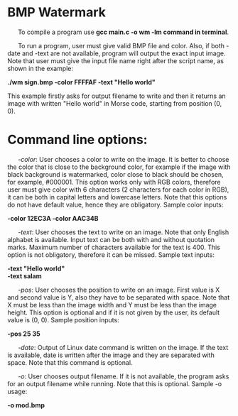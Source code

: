 # BMP Watermark
&nbsp;&nbsp;&nbsp;&nbsp;&nbsp;&nbsp;To compile a program use **gcc main.c -o wm -lm command in terminal**.

&nbsp;&nbsp;&nbsp;&nbsp;&nbsp;&nbsp;To run a program, user must give valid BMP file and color. Also, if both -date and -text are not
available, program will output the exact input image. Note that user must give the input file name
right after the script name, as shown in the example:

**./wm sign.bmp -color FFFFAF -text "Hello world"**  

This example firstly asks for output filename to write and then it returns an image with written
"Hello world" in Morse code, starting from position (0, 0).  


# Command line options:  
&nbsp;&nbsp;&nbsp;&nbsp;&nbsp;&nbsp;*-color*: User chooses a color to write on the image. It is better to choose the color that is close
to the background color, for example if the image with black background is watermarked, color
close to black should be chosen, for example, #000001. This option works only with RGB colors,
therefore user must give color with 6 characters (2 characters for each color in RGB), it can be
both in capital letters and lowercase letters. Note that this options do not have default value, hence
they are obligatory. Sample color inputs:

**-color 12EC3A  -color AAC34B**

&nbsp;&nbsp;&nbsp;&nbsp;&nbsp;&nbsp;*-text*: User chooses the text to write on an image. Note that only English alphabet is available.
Input text can be both with and without quotation marks. Maximum number of characters available
for the text is 400. This option is not obligatory, therefore it can be missed. Sample text inputs:  

**-text "Hello world"**  
**-text salam**  

&nbsp;&nbsp;&nbsp;&nbsp;&nbsp;&nbsp;*-pos*: User chooses the position to write on an image. First value is X and second value is Y,
also they have to be separated with space. Note that X must be less than the image width and Y
must be less than the image height. This option is optional and if it is not given by the user, its
default value is (0, 0). Sample position inputs:  

**-pos 25 35**  

&nbsp;&nbsp;&nbsp;&nbsp;&nbsp;&nbsp;*-date*: Output of Linux date command is written on the image. If the text is available, date is
written after the image and they are separated with space. Note that this command is optional.  

&nbsp;&nbsp;&nbsp;&nbsp;&nbsp;&nbsp;*-o*: User chooses output filename. If it is not available, the program asks for an output filename
while running. Note that this is optional. Sample -o usage:

**-o mod.bmp**
